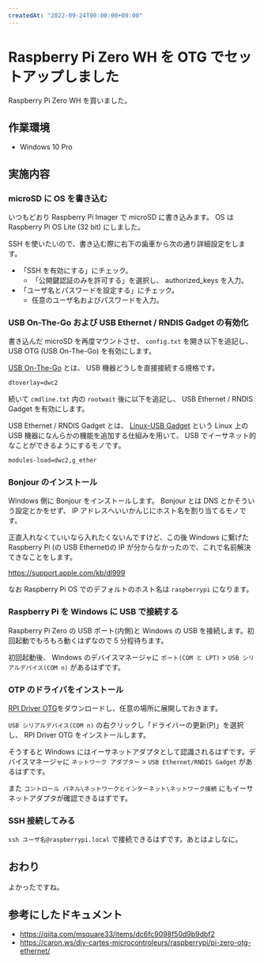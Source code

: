 ```yaml
---
createdAt: "2022-09-24T00:00:00+09:00"
---
```


# Raspberry Pi Zero WH を OTG でセットアップしました

Raspberry Pi Zero WH を買いました。

## 作業環境

- Windows 10 Pro

## 実施内容

### microSD に OS を書き込む

いつもどおり Raspberry Pi Imager で microSD に書き込みます。 OS は Raspberry Pi OS Lite (32 bit) にしました。

SSH を使いたいので、書き込む際に右下の歯車から次の通り詳細設定をします。

- 「SSH を有効にする」にチェック。
  - 「公開鍵認証のみを許可する」を選択し、 authorized_keys を入力。
- 「ユーザ名とパスワードを設定する」にチェック。
  - 任意のユーザ名およびパスワードを入力。

### USB On-The-Go および USB Ethernet / RNDIS Gadget の有効化

書き込んだ microSD を再度マウントさせ、 `config.txt` を開き以下を追記し、 USB OTG (USB On-The-Go) を有効にします。

[USB On-The-Go](https://usb.org/usb-on-the-go) とは、 USB 機器どうしを直接接続する規格です。

```txt:config.txt
dtoverlay=dwc2
```

続いて `cmdline.txt` 内の `rootwait` 後に以下を追記し、 USB Ethernet / RNDIS Gadget を有効にします。

USB Ethernet / RNDIS Gadget とは、 [Linux-USB Gadget](http://www.linux-usb.org/gadget/) という Linux 上の USB 機器になんらかの機能を追加する仕組みを用いて、 USB でイーサネット的なことができるようにするモノです。

```txt:cmdline.txt
modules-load=dwc2,g_ether
```

### Bonjour のインストール

Windows 側に Bonjour をインストールします。 Bonjour とは DNS とかそういう設定とかをせず、 IP アドレスへいいかんじにホスト名を割り当てるモノです。

正直入れなくていいなら入れたくないんですけど、この後 Windows に繋げた Raspberry Pi (の USB Ethernet)の IP が分からなかったので、これで名前解決てきなことをします。

<https://support.apple.com/kb/dl999>

なお Raspberry Pi OS でのデフォルトのホスト名は `raspberrypi` になります。

### Raspberry Pi を Windows に USB で接続する

Raspberry Pi Zero の USB ポート(内側)と Windows の USB を接続します。初回起動でもろもろ動くはずなので 5 分程待ちます。

初回起動後、 Windows のデバイスマネージャに `ポート(COM と LPT)` > `USB シリアルデバイス(COM n)` があるはずです。

### OTP のドライバをインストール

[RPI Driver OTG](https://caron.ws/wp-content/uploads/telechargement/RPI%20Driver%20OTG.zip)をダウンロードし、任意の場所に展開しておきます。

`USB シリアルデバイス(COM n)` の右クリックし「ドライバーの更新(P)」を選択し、 RPI Driver OTG をインストールします。

そうすると Windows にはイーサネットアダプタとして認識されるはずです。デバイスマネージャに `ネットワーク アダプター` > `USB Ethernet/RNDIS Gadget` があるはずです。

また `コントロール パネル\ネットワークとインターネット\ネットワーク接続` にもイーサネットアダプタが確認できるはずです。

### SSH 接続してみる

`ssh ユーザ名@raspberrypi.local` で接続できるはずです。あとはよしなに。

## おわり

よかったですね。

## 参考にしたドキュメント

- <https://qiita.com/msquare33/items/dc6fc9098f50d9b9dbf2>
- <https://caron.ws/diy-cartes-microcontroleurs/raspberrypi/pi-zero-otg-ethernet/>
